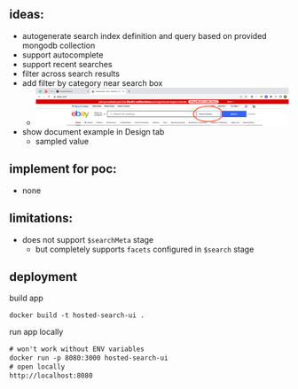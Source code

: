 ## ideas:
- autogenerate search index definition and query based on provided mongodb
  collection
- support autocomplete
- support recent searches
- filter across search results
- add filter by category near search box
    - ![img.png](docs/img/search-box-category.png)
- show document example in Design tab
    - sampled value

## implement for poc:
- none

## limitations:
- does not support `$searchMeta` stage
    - but completely supports `facets` configured in `$search` stage

## deployment

build app
```shell
docker build -t hosted-search-ui .
```

run app locally
```shell
# won't work without ENV variables
docker run -p 8080:3000 hosted-search-ui
# open locally
http://localhost:8080
```
